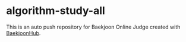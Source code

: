 # algorithm-study-all
This is an auto push repository for Baekjoon Online Judge created with [BaekjoonHub](https://github.com/BaekjoonHub/BaekjoonHub).
